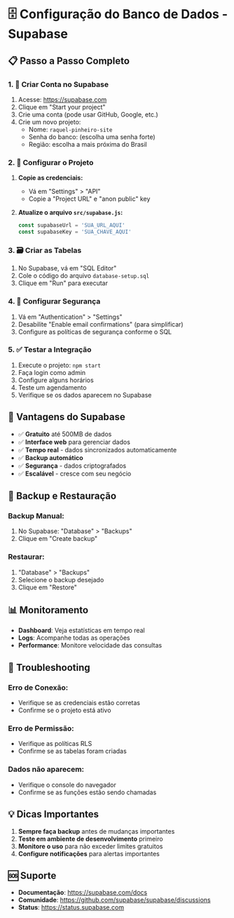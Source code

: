 # 🗄️ Configuração do Banco de Dados - Supabase

## 📋 Passo a Passo Completo

### 1. 🚀 Criar Conta no Supabase

1. Acesse: https://supabase.com
2. Clique em "Start your project"
3. Crie uma conta (pode usar GitHub, Google, etc.)
4. Crie um novo projeto:
   - Nome: `raquel-pinheiro-site`
   - Senha do banco: (escolha uma senha forte)
   - Região: escolha a mais próxima do Brasil

### 2. 🔧 Configurar o Projeto

1. **Copie as credenciais:**
   - Vá em "Settings" > "API"
   - Copie a "Project URL" e "anon public" key

2. **Atualize o arquivo `src/supabase.js`:**
   ```javascript
   const supabaseUrl = 'SUA_URL_AQUI'
   const supabaseKey = 'SUA_CHAVE_AQUI'
   ```

### 3. 🗃️ Criar as Tabelas

1. No Supabase, vá em "SQL Editor"
2. Cole o código do arquivo `database-setup.sql`
3. Clique em "Run" para executar

### 4. 🔐 Configurar Segurança

1. Vá em "Authentication" > "Settings"
2. Desabilite "Enable email confirmations" (para simplificar)
3. Configure as políticas de segurança conforme o SQL

### 5. ✅ Testar a Integração

1. Execute o projeto: `npm start`
2. Faça login como admin
3. Configure alguns horários
4. Teste um agendamento
5. Verifique se os dados aparecem no Supabase

## 🎯 Vantagens do Supabase

- ✅ **Gratuito** até 500MB de dados
- ✅ **Interface web** para gerenciar dados
- ✅ **Tempo real** - dados sincronizados automaticamente
- ✅ **Backup automático**
- ✅ **Segurança** - dados criptografados
- ✅ **Escalável** - cresce com seu negócio

## 🔄 Backup e Restauração

### Backup Manual:
1. No Supabase: "Database" > "Backups"
2. Clique em "Create backup"

### Restaurar:
1. "Database" > "Backups"
2. Selecione o backup desejado
3. Clique em "Restore"

## 📊 Monitoramento

- **Dashboard**: Veja estatísticas em tempo real
- **Logs**: Acompanhe todas as operações
- **Performance**: Monitore velocidade das consultas

## 🚨 Troubleshooting

### Erro de Conexão:
- Verifique se as credenciais estão corretas
- Confirme se o projeto está ativo

### Erro de Permissão:
- Verifique as políticas RLS
- Confirme se as tabelas foram criadas

### Dados não aparecem:
- Verifique o console do navegador
- Confirme se as funções estão sendo chamadas

## 💡 Dicas Importantes

1. **Sempre faça backup** antes de mudanças importantes
2. **Teste em ambiente de desenvolvimento** primeiro
3. **Monitore o uso** para não exceder limites gratuitos
4. **Configure notificações** para alertas importantes

## 🆘 Suporte

- **Documentação**: https://supabase.com/docs
- **Comunidade**: https://github.com/supabase/supabase/discussions
- **Status**: https://status.supabase.com

